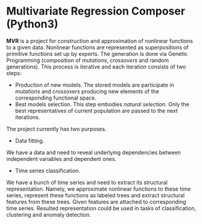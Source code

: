# Multivariate Regression Composer (Python3)

**MVR** is a project for construction and approximation of nonlinear functions to a given data. Nonlinear functions are represented as 
superpositions of primitive functions set up by experts. The generation is done via Genetic Programming (composition of *mutations*, 
*crossovers* and random generations). This process is iterative and each iteration consists of two steps:

- Production of new models. The stored models are participate in *mutations* and *crossovers* producing new elements of the 
corresponding functional space.
- Best models selection. This step embodies *natural selection*. Only the best representatives of current population are passed to 
the next iterations.

The project currently has two purposes.

- Data fitting.

We have a data and need to reveal underlying dependencies between independent variables and dependent ones.

- Time series classification.

We have a bunch of time series and need to extract its structural representation. Namely, we approximate nonlinear functions 
to these time series, represent these functions as labeled trees and extract structural features from these trees. Given features
are attached to corresponding time series.
Resulted representation could be used in tasks of classification, clustering and anomaly detection.

